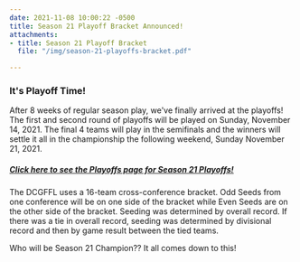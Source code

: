 ```yaml
---
date: 2021-11-08 10:00:22 -0500
title: Season 21 Playoff Bracket Announced!
attachments:
- title: Season 21 Playoff Bracket
  file: "/img/season-21-playoffs-bracket.pdf"

---
```

### It's Playoff Time!

After 8 weeks of regular season play, we've finally arrived at the playoffs!  The first and second round of playoffs will be played on Sunday, November 14, 2021.  The final 4 teams will play in the semifinals and the winners will settle it all in the championship the following weekend, Sunday November 21, 2021.

##### [Click here to see the Playoffs page for Season 21 Playoffs!](https://dcgffl.org/season-21-playoffs/ "S21 Playoffs")

The DCGFFL uses a 16-team cross-conference bracket.  Odd Seeds from one conference will be on one side of the bracket while Even Seeds are on the other side of the bracket. Seeding was determined by overall record. If there was a tie in overall record, seeding was determined by divisional record and then by game result between the tied teams.

Who will be Season 21 Champion??  It all comes down to this!